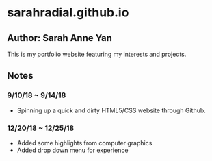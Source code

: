 # sarahradial.github.io

## Author: Sarah Anne Yan
This is my portfolio website featuring my interests and projects.
## Notes
### 9/10/18 ~ 9/14/18
- Spinning up a quick and dirty HTML5/CSS website through Github.
### 12/20/18 ~ 12/25/18
- Added some highlights from computer graphics
- Added drop down menu for experience 
